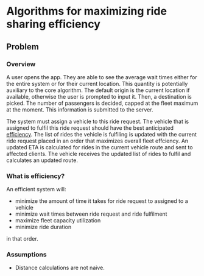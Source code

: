 # Algorithms for maximizing ride sharing efficiency

## Problem

### Overview

A user opens the app. They are able to see the average wait times either for
the entire system or for their current location. This quantity is potentially
auxiliary to the core algorithm. The default origin is the current location
if available, otherwise the user is prompted to input it. Then, a destination
is picked. The number of passengers is decided, capped at the fleet maximum
at the moment. This information is submitted to the server.

The system must assign a vehicle to this ride request. The vehicle that is
assigned to fulfil this ride request should have the best anticipated
[efficiency](#what-is-efficiency). The list of rides the vehicle is fulfiling
is updated with the current ride request placed in an order that maximizes
overall fleet effciency. An updated ETA is calculated for rides in the current
vehicle route and sent to affected clients. The vehicle receives the updated
list of rides to fulfil and calculates an updated route.

### What is efficiency?

An efficient system will:

- minimize the amount of time it takes for ride request to assigned to a vehicle
- minimize wait times between ride request and ride fulfilment
- maximize fleet capacity utilization
- minimize ride duration

in that order.

### Assumptions

- Distance calculations are not naive.
